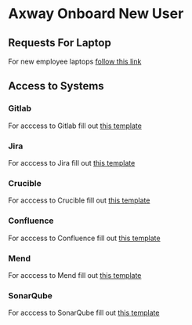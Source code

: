 # Axway Onboard New User


## Requests For Laptop

For new employee laptops [follow this link](https://eu8-smax.saas.microfocus.com/saw/ess/offeringPage/38372?TENANTID=223939732)

## Access to Systems

### Gitlab
For acccess to Gitlab fill out [this template](https://eu8-smax.saas.microfocus.com/saw/ess/offeringPage/38372?TENANTID=223939732)

### Jira
For acccess to Jira fill out [this template](https://eu8-smax.saas.microfocus.com/saw/ess/offeringPage/38372?TENANTID=223939732)

### Crucible
For acccess to Crucible fill out [this template](https://eu8-smax.saas.microfocus.com/saw/ess/offeringPage/38372?TENANTID=223939732)

### Confluence
For acccess to Confluence fill out [this template](https://eu8-smax.saas.microfocus.com/saw/ess/offeringPage/38372?TENANTID=223939732)

### Mend
For acccess to Mend fill out [this template](https://eu8-smax.saas.microfocus.com/saw/ess/offeringPage/38372?TENANTID=223939732)

### SonarQube

For acccess to SonarQube fill out [this template](https://eu8-smax.saas.microfocus.com/saw/ess/offeringPage/38372?TENANTID=223939732)
